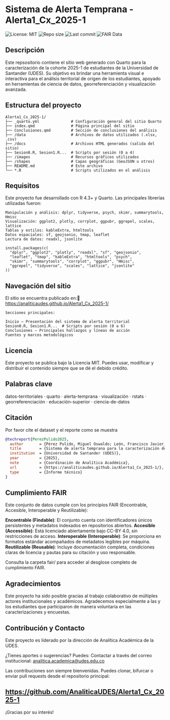 # Sistema de Alerta Temprana - Alerta1_Cx_2025-1

![License: MIT](https://img.shields.io/badge/License-MIT-yellow.svg)
![Repo size](https://img.shields.io/github/repo-size/AnaliticaUDES/Alerta1_Cx_2025-1)
![Last commit](https://img.shields.io/github/last-commit/AnaliticaUDES/Alerta1_Cx_2025-1)
![FAIR Data](https://img.shields.io/badge/FAIR-Data-blue)


## Descripción

Este repsositorio contiene el sitio web generado con Quarto para la caracterización  de la cohorte 2025-1 de estudiantes de la Universidad de Santander (UDES). 
Su objetivo es brindar una herramienta visual e interactiva para el análisis territorial de origen de los estudiantes, 
apoyado en herramientas de ciencia de datos, georreferenciación y visualización avanzada.

## Estructura del proyecto

```
Alerta1_Cx_2025-1/
├── _quarto.yml              # Configuración general del sitio Quarto
├── index.qmd                # Página principal del sitio
├── Conclusiones.qmd         # Sección de conclusiones del análisis
├── /data                    # Archivos de datos utilizados (.xlsx, .csv)
├── /docs                    # Archivos HTML generados (salida del sitio)
├── Sesion0.R, Sesion1.R...  # Scripts por sesión (0 a 4)
├── /images                  # Recursos gráficos utilizados
├── /shapes                  # Capas geográficas (GeoJSON u otros)
├── README.md                # Este archivo
└── *.R                      # Scripts utilizados en el análisis
```

## Requisitos

Este proyecto fue desarrollado con R 4.3+ y Quarto. Las principales librerías utilizadas fueron:

```
Manipulación y análisis: dplyr, tidyverse, psych, skimr, summarytools, Hmisc
Visualización: ggplot2, plotly, corrplot, ggpubr, ggrepel, scales, lattice
Tablas y estilos: kableExtra, htmltools
Datos espaciales: sf, geojsonio, tmap, leaflet
Lectura de datos: readxl, jsonlite
```
```
install.packages(c(
  "dplyr", "ggplot2", "plotly", "readxl", "sf", "geojsonio",
  "leaflet", "tmap", "kableExtra", "htmltools", "psych",
  "skimr", "summarytools", "corrplot", "ggpubr", "Hmisc",
  "ggrepel", "tidyverse", "scales", "lattice", "jsonlite"
))
```
## Navegación del sitio

El sitio se encuentra publicado en:🔗 https://analiticaudes.github.io/Alerta1_Cx_2025-1/

```
Secciones principales:

Inicio – Presentación del sistema de alerta territorial
Sesion0.R, Sesion1.R...  # Scripts por sesión (0 a 6)
Conclusiones – Principales hallazgos y líneas de acción
Fuentes y marcos metodológicos
```

## Licencia

Este proyecto se publica bajo la Licencia MIT. Puedes usar, modificar y distribuir el contenido siempre que se dé el debido crédito.

## Palabras clave

datos-territoriales · quarto · alerta-temprana · visualización · rstats · georreferenciación · educación-superior · ciencia-de-datos

## Citación
Por favor cite el dataset y el reporte como se muestra

```bibtex
@techreport{PerezPulido2025,
  author       = {Pérez Pulido, Miguel Oswaldo; León, Francisco Javier__; Pinto Guarguatí, Leonardo Andrés and Mejía Ardila, Omar Camilo},
  title        = {Sistema de alerta temprana para la caracterización de la población estudiantil en riesgo académico en la Universidad de Santander - Alerta1\_Cx\_2025-1},
  institution  = {Universidad de Santander (UDES)},
  year         = {2025},
  note         = {Coordinación de Analítica Académica},
  url          = {https://analiticaudes.github.io/Alerta1_Cx_2025-1/},
  type         = {Informe técnico}
}
```

## Cumplimiento FAIR
Este conjunto de datos cumple con los principios FAIR (Encontrable, Accesible, Interoperable y Reutilizable):

**Encontrable (Findable)**: El conjunto cuenta con identificadores únicos persistentes y metadatos indexados en repositorios abiertos.
**Accesible (Accessible)**: Está licenciado abiertamente bajo CC-BY 4.0, sin restricciones de acceso.
**Interoperable (Interoperable)**: Se proporciona en formatos estándar acompañados de metadatos legibles por máquina.
**Reutilizable (Reusable)**: Incluye documentación completa, condiciones claras de licencia y pautas para su citación y uso responsable.

Consulta la carpeta fair/ para acceder al desglose completo de cumplimiento FAIR.

## Agradecimientos
Este proyecto ha sido posible gracias al trabajo colaborativo de múltiples actores institucionales y académicos. Agradecemos especialmente a
las y los estudiantes que participaron de manera voluntaria en las caracterizaciones y encuestas.

## Contribución y Contacto

Este proyecto es liderado por la dirección de Analítica Académica de la UDES.

¿Tienes aportes o sugerencias? Puedes: Contactar a través del correo institucional: analitica.academica@udes.edu.co

Las contribuciones son siempre bienvenidas. Puedes clonar, bifurcar o enviar pull requests desde el repositorio principal:

## https://github.com/AnaliticaUDES/Alerta1_Cx_2025-1

¡Gracias por su interés!
